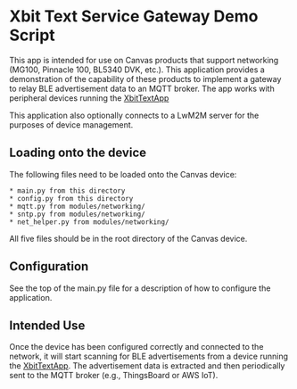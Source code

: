 # Xbit Text Service Gateway Demo Script
This app is intended for use on Canvas
products that support networking (MG100, Pinnacle 100, BL5340 DVK, etc.).
This application provides a demonstration of the capability of these
products to implement a gateway to relay BLE advertisement data to an
MQTT broker.
The app works with peripheral devices running the [XbitTextApp][1]

This application also optionally connects to a LwM2M server for the
purposes of device management.

## Loading onto the device
The following files need to be loaded onto the Canvas device:

    * main.py from this directory
    * config.py from this directory
    * mqtt.py from modules/networking/
    * sntp.py from modules/networking/
    * net_helper.py from modules/networking/

All five files should be in the root directory of the Canvas device.

## Configuration
See the top of the main.py file for a description of how to configure
the application.

## Intended Use
Once the device has been configured correctly and connected to the network,
it will start scanning for BLE advertisements from a device running the [XbitTextApp][1]. The advertisement data 
is extracted and then periodically sent to the MQTT
broker (e.g., ThingsBoard or AWS IoT).

[1]: ../../bl654_usb/XbitTextApp/XbitTextApp.py "XbitTextApp"
